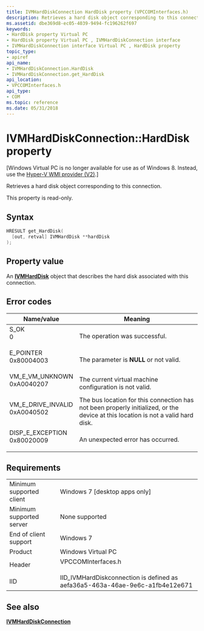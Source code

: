 ```yaml
---
title: IVMHardDiskConnection HardDisk property (VPCCOMInterfaces.h)
description: Retrieves a hard disk object corresponding to this connection.
ms.assetid: dbe369d8-ec05-4039-9494-fc196262f697
keywords:
- HardDisk property Virtual PC
- HardDisk property Virtual PC , IVMHardDiskConnection interface
- IVMHardDiskConnection interface Virtual PC , HardDisk property
topic_type:
- apiref
api_name:
- IVMHardDiskConnection.HardDisk
- IVMHardDiskConnection.get_HardDisk
api_location:
- VPCCOMInterfaces.h
api_type:
- COM
ms.topic: reference
ms.date: 05/31/2018
---
```


# IVMHardDiskConnection::HardDisk property

\[Windows Virtual PC is no longer available for use as of Windows 8. Instead, use the [Hyper-V WMI provider (V2)](https://docs.microsoft.com/windows/desktop/HyperV_v2/windows-virtualization-portal).\]

Retrieves a hard disk object corresponding to this connection.

This property is read-only.

## Syntax


```C++
HRESULT get_HardDisk(
  [out, retval] IVMHardDisk **hardDisk
);
```



## Property value

An [**IVMHardDisk**](ivmharddisk.md) object that describes the hard disk associated with this connection.

## Error codes



| Name/value                                                                                                                                                       | Meaning                                                                                                                                     |
|------------------------------------------------------------------------------------------------------------------------------------------------------------------|---------------------------------------------------------------------------------------------------------------------------------------------|
| <dl> <dt>S\_OK</dt> <dt>0</dt> </dl>                          | The operation was successful.<br/>                                                                                                    |
| <dl> <dt>E\_POINTER</dt> <dt>0x80004003</dt> </dl>            | The parameter is **NULL** or not valid.<br/>                                                                                          |
| <dl> <dt>VM\_E\_VM\_UNKNOWN</dt> <dt>0xA0040207</dt> </dl>    | The current virtual machine configuration is not valid.<br/>                                                                          |
| <dl> <dt>VM\_E\_DRIVE\_INVALID</dt> <dt>0xA0040502</dt> </dl> | The bus location for this connection has not been properly initialized, or the device at this location is not a valid hard disk.<br/> |
| <dl> <dt>DISP\_E\_EXCEPTION</dt> <dt>0x80020009</dt> </dl>    | An unexpected error has occurred.<br/>                                                                                                |



## Requirements



|                                     |                                                                                               |
|-------------------------------------|-----------------------------------------------------------------------------------------------|
| Minimum supported client<br/> | Windows 7 \[desktop apps only\]<br/>                                                    |
| Minimum supported server<br/> | None supported<br/>                                                                     |
| End of client support<br/>    | Windows 7<br/>                                                                          |
| Product<br/>                  | Windows Virtual PC<br/>                                                                 |
| Header<br/>                   | <dl> <dt>VPCCOMInterfaces.h</dt> </dl> |
| IID<br/>                      | IID\_IVMHardDiskconnection is defined as aefa36a5-463a-46ae-9e6c-a1fb4e12e671<br/>      |



## See also

<dl> <dt>

[**IVMHardDiskConnection**](ivmharddiskconnection.md)
</dt> </dl>

 

 





